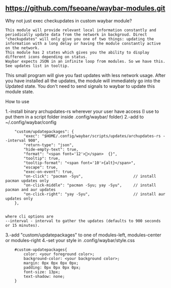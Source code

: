 https://github.com/fseoane/waybar-modules.git
----------------------------------------------------------------
Why not just exec checkupdates in custom waybar module?

    This module will provide relevant local information constantly and periodically update data from the network in backgroud. Direct "checkupdates" will only give you one of two things: updating the information with a long delay or having the module constantly active on the network.
    This module has 2 states which gives you the ability to display different icons depending on status.
    Waybar expects JSON in an infinite loop from modules. So we have this.
    See updates list in tooltip.

This small program will give you fast updates with less network usage. After you have installed all the updates, the module will immediately go into the Updated state. You don't need to send signals to waybar to update this module state.


How to use

1.-install binary archupdates-rs wherever your user have access (I use to put them in a script folder inside .config/waybar/ folder)
2.-add to ~/.config/waybar/config

        "custom/updatepackages": {
            "exec": "$HOME/.config/waybar/scripts/updates/archupdates-rs --interval 900",
            "return-type": "json",
            "hide-empty-text": true,
            "format": "<span font='12'>󰏖</span>  {}",
            "tooltip": true,
            "tooltip-format": "<span font='10'>{alt}</span>",
            "escape": true,
            "exec-on-event": true,
            "on-click": "pacman -Syu",                      // install pacman updates only
            "on-click-middle": "pacman -Syu; yay -Syu",     // install pacman and aur updates
            "on-click-right": "yay -Syu",                   // install aur updates only
        },


    where cli options are
    --interval - interval to gather the updates (defaults to 900 seconds or 15 minutes).

3.-add "custom/updatepackages" to one of modules-left, modules-center or modules-right
4.-set your style in .config/waybar/style.css

        #custom-updatepackages{
            color: <your foreground color>;
            background-color: <your background color>;
            margin: 0px 0px 0px 0px;
            padding: 0px 0px 0px 0px;
            font-size: 13px;
            text-shadow: none;
        }